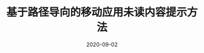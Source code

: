 ---
title: 基于路径导向的移动应用未读内容提示方法

event: 发明专利
event_url: ""

location: China

summary: ""
abstract: ""

# Talk start and end times.
#   End time can optionally be hidden by prefixing the line with `#`.
date: "2020-09-02"
date_end: "2021-01-08"
all_day: true

# Schedule page publish date (NOT talk date).
publishDate: "2017-01-01T00:00:00Z"

authors: [金小俊, 李卫丽]
tags: []

# Is this a featured talk? (true/false)
featured: false

links:
- name: 发明
- name: 公布
url_code: ""
url_pdf: ""
url_slides: ""
url_video: ""

# Markdown Slides (optional).
#   Associate this talk with Markdown slides.
#   Simply enter your slide deck's filename without extension.
#   E.g. `slides = "example-slides"` references `content/slides/example-slides.md`.
#   Otherwise, set `slides = ""`.

# Projects (optional).
#   Associate this post with one or more of your projects.
#   Simply enter your project's folder or file name without extension.
#   E.g. `projects = ["internal-project"]` references `content/project/deep-learning/index.md`.
#   Otherwise, set `projects = []`.
---